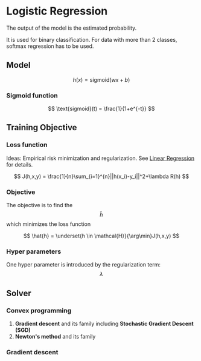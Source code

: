 # Logistic Regression

The output of the model is the estimated probability.

It is used for binary classification. For data with more than 2 classes, softmax regression has to be used.

## Model

$$
h(x) = \text{sigmoid}(wx+b)
$$

### Sigmoid function

$$
\text{sigmoid}(t) = \frac{1}{1+e^{-t}}
$$

## Training Objective

### Loss function

Ideas: Empirical risk minimization and regularization. See [Linear Regression](../linear-regression/) for details.

$$
J(h,x,y) = \frac{1}{n}\sum_{i=1}^{n}||h(x_i)-y_i||^2+\lambda R(h)
$$

### Objective

The objective is to find the $$\hat{h}$$ which minimizes the loss function

$$
\hat{h} = \underset{h \in \mathcal{H}}{\arg\min}J(h,x,y)
$$

### Hyper parameters

One hyper parameter is introduced by the regularization term: $$\lambda$$

## Solver

### Convex programming

1. **Gradient descent** and its family including **Stochastic Gradient Descent \(SGD\)**
2. **Newton's method** and its family

### Gradient descent




